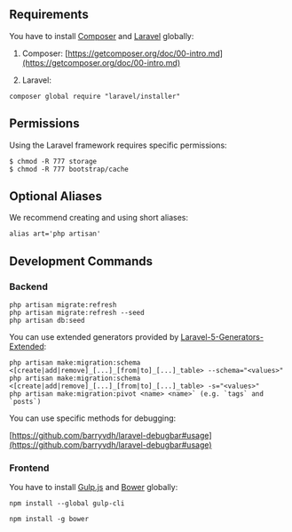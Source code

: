## Requirements

You have to install [Composer](https://getcomposer.org/) and [Laravel](https://laravel.com/) globally:

1. Composer: [https://getcomposer.org/doc/00-intro.md](https://getcomposer.org/doc/00-intro.md)

2. Laravel:

```
composer global require "laravel/installer"
```

## Permissions

Using the Laravel framework requires specific permissions:

```
$ chmod -R 777 storage
$ chmod -R 777 bootstrap/cache
```

## Optional Aliases

We recommend creating and using short aliases:

```
alias art='php artisan'
```

## Development Commands


### Backend

```
php artisan migrate:refresh
php artisan migrate:refresh --seed
php artisan db:seed
```

You can use extended generators provided by [Laravel-5-Generators-Extended](https://github.com/laracasts/Laravel-5-Generators-Extended):

```
php artisan make:migration:schema <[create|add|remove]_[...]_[from|to]_[...]_table> --schema="<values>"
php artisan make:migration:schema <[create|add|remove]_[...]_[from|to]_[...]_table> -s="<values>"
php artisan make:migration:pivot <name> <name>` (e.g. `tags` and `posts`)
```

You can use specific methods for debugging:

[https://github.com/barryvdh/laravel-debugbar#usage](https://github.com/barryvdh/laravel-debugbar#usage)


### Frontend

You have to install [Gulp.js](http://gulpjs.com/) and [Bower](https://bower.io/) globally:

```
npm install --global gulp-cli
```
```
npm install -g bower
```
